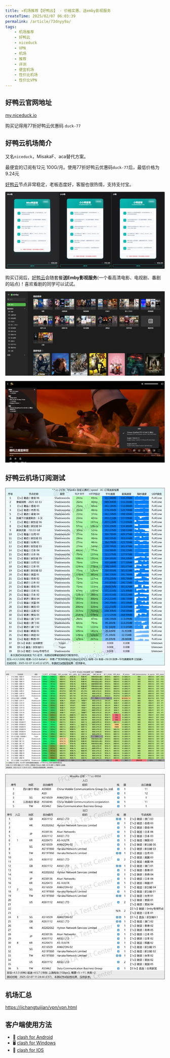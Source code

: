```yaml
---
title: ✈️机场推荐【好鸭云】 - 价格实惠、送emby影视服务
createTime: 2025/02/07 06:03:39
permalink: /article/73dnyy9a/
tags:
    - 机场推荐
    - 好鸭云
    - niceduck
    - VPN
    - 机场
    - 推荐
    - 评测
    - 便宜机场
    - 性价比机场
    - 性价比VPN
---
```


## 好鸭云官网地址

[my.niceduck.io](https://my.niceduck.io/register?code=QS0hzI2y)

购买记得用77折好鸭云优惠码 `duck-77`

## 好鸭云机场简介

又名`niceduck`，MisakaF、aca替代方案。

最便宜的订阅有12元 100G/月。使用77折好鸭云优惠码`duck-77`后，最低价格为9.24元

[好鸭云](https://my.niceduck.io/register?code=QS0hzI2y)节点非常稳定，老板态度好，客服也很热情，支持支付宝。

![好鸭云价格](images/机场推荐好鸭云/image.png)

购买订阅后，[好鸭云](https://my.niceduck.io/register?code=QS0hzI2y)会随套餐**送Emby影视服务**(一个看高清电影、电视剧、番剧的站点)！喜欢看剧的同学可以试试。

![好鸭云赠送emby](images/机场推荐好鸭云/image-3.png)

![好鸭云赠送emby播放](images/机场推荐好鸭云/image-4.png)

## 好鸭云机场订阅测试

![好鸭云机场订阅测试](images/机场推荐好鸭云/image.jpg)

![好鸭云机场订阅测试](images/机场推荐好鸭云/image-1.png)

![好鸭云机场订阅测试](images/机场推荐好鸭云/image-2.png)

## 机场汇总

[https://jichangtuijian/vpn/vpn.html](https://jichangtuijian/vpn/vpn.html)

## 客户端使用方法

- 📱 [clash for Android](https://jichangtuijian.uk/article/clashforAndroid.html)
- 🖥 [clash for Windows](https://jichangtuijian.uk/article/clash.html)
- 🍎 [clash for IOS](https://jichangtuijian.uk/article/Shadowrocket.html)